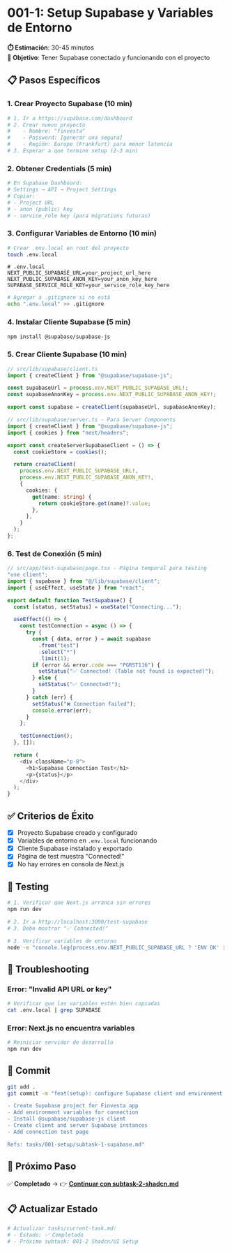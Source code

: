 # 001-1: Setup Supabase y Variables de Entorno

**⏱️ Estimación**: 30-45 minutos  
**🎯 Objetivo**: Tener Supabase conectado y funcionando con el proyecto

## 📋 Pasos Específicos

### 1. Crear Proyecto Supabase (10 min)

```bash
# 1. Ir a https://supabase.com/dashboard
# 2. Crear nuevo proyecto
#    - Nombre: "finvesta"
#    - Password: [generar una segura]
#    - Región: Europe (Frankfurt) para menor latencia
# 3. Esperar a que termine setup (2-3 min)
```

### 2. Obtener Credentials (5 min)

```bash
# En Supabase Dashboard:
# Settings → API → Project Settings
# Copiar:
# - Project URL
# - anon (public) key
# - service_role key (para migrations futuras)
```

### 3. Configurar Variables de Entorno (10 min)

```bash
# Crear .env.local en root del proyecto
touch .env.local
```

```env
# .env.local
NEXT_PUBLIC_SUPABASE_URL=your_project_url_here
NEXT_PUBLIC_SUPABASE_ANON_KEY=your_anon_key_here
SUPABASE_SERVICE_ROLE_KEY=your_service_role_key_here
```

```bash
# Agregar a .gitignore si no está
echo ".env.local" >> .gitignore
```

### 4. Instalar Cliente Supabase (5 min)

```bash
npm install @supabase/supabase-js
```

### 5. Crear Cliente Supabase (10 min)

```typescript
// src/lib/supabase/client.ts
import { createClient } from "@supabase/supabase-js";

const supabaseUrl = process.env.NEXT_PUBLIC_SUPABASE_URL!;
const supabaseAnonKey = process.env.NEXT_PUBLIC_SUPABASE_ANON_KEY!;

export const supabase = createClient(supabaseUrl, supabaseAnonKey);
```

```typescript
// src/lib/supabase/server.ts - Para Server Components
import { createClient } from "@supabase/supabase-js";
import { cookies } from "next/headers";

export const createServerSupabaseClient = () => {
  const cookieStore = cookies();

  return createClient(
    process.env.NEXT_PUBLIC_SUPABASE_URL!,
    process.env.NEXT_PUBLIC_SUPABASE_ANON_KEY!,
    {
      cookies: {
        get(name: string) {
          return cookieStore.get(name)?.value;
        },
      },
    }
  );
};
```

### 6. Test de Conexión (5 min)

```typescript
// src/app/test-supabase/page.tsx - Página temporal para testing
"use client";
import { supabase } from "@/lib/supabase/client";
import { useEffect, useState } from "react";

export default function TestSupabase() {
  const [status, setStatus] = useState("Connecting...");

  useEffect(() => {
    const testConnection = async () => {
      try {
        const { data, error } = await supabase
          .from("test")
          .select("*")
          .limit(1);
        if (error && error.code === "PGRST116") {
          setStatus("✅ Connected! (Table not found is expected)");
        } else {
          setStatus("✅ Connected!");
        }
      } catch (err) {
        setStatus("❌ Connection failed");
        console.error(err);
      }
    };

    testConnection();
  }, []);

  return (
    <div className="p-8">
      <h1>Supabase Connection Test</h1>
      <p>{status}</p>
    </div>
  );
}
```

## ✅ Criterios de Éxito

- [x] Proyecto Supabase creado y configurado
- [x] Variables de entorno en `.env.local` funcionando
- [x] Cliente Supabase instalado y exportado
- [x] Página de test muestra "Connected!"
- [x] No hay errores en consola de Next.js

## 🧪 Testing

```bash
# 1. Verificar que Next.js arranca sin errores
npm run dev

# 2. Ir a http://localhost:3000/test-supabase
# 3. Debe mostrar "✅ Connected!"

# 3. Verificar variables de entorno
node -e "console.log(process.env.NEXT_PUBLIC_SUPABASE_URL ? 'ENV OK' : 'ENV MISSING')"
```

## 🔄 Troubleshooting

### Error: "Invalid API URL or key"

```bash
# Verificar que las variables estén bien copiadas
cat .env.local | grep SUPABASE
```

### Error: Next.js no encuentra variables

```bash
# Reiniciar servidor de desarrollo
npm run dev
```

## 📝 Commit

```bash
git add .
git commit -m "feat(setup): configure Supabase client and environment

- Create Supabase project for Finvesta app
- Add environment variables for connection
- Install @supabase/supabase-js client
- Create client and server Supabase instances
- Add connection test page

Refs: tasks/001-setup/subtask-1-supabase.md"
```

## 🎯 Próximo Paso

✅ **Completado** → 👉 **[Continuar con subtask-2-shadcn.md](./subtask-2-shadcn.md)**

## 📋 Actualizar Estado

```bash
# Actualizar tasks/current-task.md:
# - Estado: ✅ Completado
# - Próximo subtask: 001-2 Shadcn/UI Setup
```
